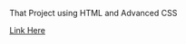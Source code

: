 That Project using HTML and Advanced CSS 

[Link Here](https://priyanshucoder007.github.io/Travel-site-/)
